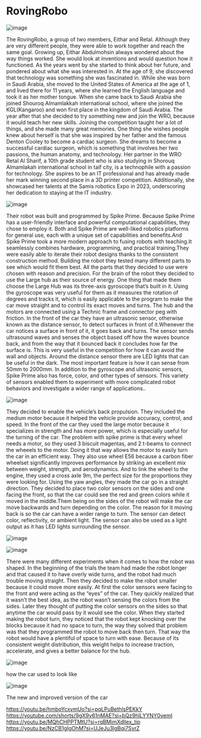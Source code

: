 # RovingRobo

![image](https://github.com/r32416hdk/RovingRobo/assets/146734724/9304d6da-a569-4d62-b6bc-d12b02442f56)

The RovingRobo, a group of two members, Eithar and Retal. Although they are very different people, they were able to work together and reach the same goal. Growing up, Eithar Abdulmohsin always wondered about the way things worked. She would look at inventions and would question how it functioned. As the years went by she started to think about her future, and pondered about what she was interested in. At the age of 9, she discovered that technology was something she was fascinated in. While she was born in Saudi Arabia, she moved to the United States of America at the age of 1, and lived there for 11 years, where she learned the English language and took it as her mother tongue. When she came back to Saudi Arabia she joined Shouroq Almamlakkah international school, where she joined the KGL(Kangaroo) and won first place in the kingdom of Saudi Arabia. The year after that she decided to try something new and join the WRO, because it would teach her new skills. Joining the competition taught her a lot of things, and she made many great memories. One thing she wishes people knew about herself is that she was inspired by her father and the famous Denton Cooley to become a cardiac surgeon. She dreams to become a successful cardiac surgeon, which is something that involves her two passions, the human anatomy, and technology. Her partner in the WRO Retal Al Sharif, a 10th grade student who is also studying in Shorouq Almamlakah international school in taif city, is a technophile with a passion for technology. She aspires to be an IT professional and has already made her mark winning second place in a 3D printer competition. Additionally, she showcased her talents at the Samis robotics Expo in 2023, underscoring her dedication to staying at the IT industry.

![image](https://github.com/r32416hdk/RovingRobo/assets/146734724/293d0d20-ef2c-4c36-aec2-0a58b73da132)


Their robot was built and programmed by Spike Prime. Because Spike Prime has a user-friendly interface and powerful computational capabilities, they chose to employ it. Both and Spike Prime are well-liked robotics platforms for general use, each with a unique set of capabilities and benefits.And Spike Prime took a more modern approach to fusing robots with teaching.It seamlessly combines hardware, programming, and practical training.They were easily able to iterate their robot designs thanks to the consistent construction method.
Building the robot they tested many different parts to see which would fit them best. All the parts that they decided to use were chosen with reason and precision. For the brain of the robot they decided to use the Large hub as their source of energy. One thing that made them choose the Large Hub was its three-axis gyroscope that’s built in it. Using the gyroscope was very useful for them as it measures the rotation of degrees and tracks it, which is easily applicable to the program to make the car move straight and to control its exact moves and turns. The hub and the motors are connected using a Technic frame and connector peg with friction. In the front of the car they have an ultrasonic sensor, otherwise known as the distance sensor, to detect surfaces in front of it.Whenever the car notices a surface in front of it, it goes back and turns. The sensor sends ultrasound waves and senses the object based off how the waves bounce back, and from the way that it bounced back it concludes how far the surface is. This is very useful in the competition for how it can avoid the wall and objects. Around the distance sensor there are LED lights that can be useful in the dark. The most important feature is how it can sense from 50mm to 2000mm. In addition to the gyroscope and ultrasonic sensors, Spike Prime also has force, color, and other types of sensors. This variety of sensors enabled them to experiment with more complicated robot behaviors and investigate a wider range of applications..


![image](https://github.com/r32416hdk/RovingRobo/assets/146734724/28782458-7493-4e74-84dc-6b0baecf6c3f)

They decided to enable the vehicle’s back propulsion. They included the medium motor because it helped the vehicle provide accuracy, control, and speed. In the front of the car they used the large motor because it specializes in strength and has more power, which is especially useful for the turning of the car. The problem with spike prime is that every wheel needs a motor, so they used 3 biscuit magentas, and 2 t-beams to connect the wheeels to the motor. Doing it that way allows the motor to easily turn the car in an efficient way. They also use wheel E56 because a carbon fiber wheelset significantly improves performance by striking an excellent mix between weight, strength, and aerodynamics. And to link the wheel to the engine, they used a cross axle 9m, the perfect size for the proportions they were looking for. Using the yaw angles, they made the car go in a straight direction. They decided to place two color sensors on the sides and one facing the front, so that the car could see the red and green colors while it moved in the middle.Them being on the sides of the robot will make the car move backwards and turn depending on the color. The reason for it moving back is so the car can have a wider range to turn. The sensor can detect color, reflectivity, or ambient light. The sensor can also be used as a light output as it has LED lights surrounding the sensor. 

![image](https://github.com/r32416hdk/RovingRobo/assets/146734724/9f7ab462-7d22-4b6f-8892-0fd21ad61c50)

![image](https://github.com/r32416hdk/RovingRobo/assets/146734724/82239ed8-06ab-44cf-ac83-519d30a1f267)


There were many different experiments when it comes to how the robot was shaped. In the beginning of the trials the team had made the robot longer and that caused it to have overly wide turns, and the robot had much trouble moving straight. Then they decided to make the robot smaller because it could move more easily. At first the color sensors were facing to the front and were acting as the “eyes” of the car. They quickly realized that it wasn’t the best idea, as the robot wasn’t sensing the colors from the sides. Later they thought of putting the color sensors on the sides so that anytime the car would pass by it would see the color. When they started making the robot turn, they noticed that the robot kept knocking over the blocks because it had no space to turn, the way they solved that problem was that they programmed the robot to move back then turn. That way the robot would have a plentiful of space to turn with ease. Because of its consistent weight distribution, this weight helps to increase traction, accelerate, and gives a better balance for the hub.

![image](https://github.com/r32416hdk/RovingRobo/assets/146734724/7dc02566-e4b7-42cc-936c-7ee5d42ea1c2)


how the car used to look like 

![image](https://github.com/r32416hdk/RovingRobo/assets/146734724/7ac702d0-6ef8-4d5b-8496-7fb3032a0358)

The new and improved version of the car

https://youtu.be/hmboYcxvmUo?si=pqLPuBethlsPEKkY
https://youtube.com/shorts/9gX9v61nMAE?si=bQz9hlLYYNY0vemI
https://youtu.be/MQhCHPPTMtU?si=rqBMimXdllex_tip
https://youtu.be/NzCB1gIgOhM?si=UJeJu3lgBqi7SyrZ


